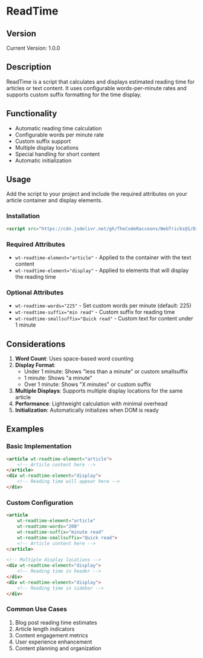 # ReadTime

## Version
Current Version: 1.0.0

## Description
ReadTime is a script that calculates and displays estimated reading time for articles or text content. It uses configurable words-per-minute rates and supports custom suffix formatting for the time display.

## Functionality
- Automatic reading time calculation
- Configurable words per minute rate
- Custom suffix support
- Multiple display locations
- Special handling for short content
- Automatic initialization

## Usage
Add the script to your project and include the required attributes on your article container and display elements.

### Installation
```html
<script src="https://cdn.jsdelivr.net/gh/TheCodeRaccoons/WebTricks@1/Dist/Functional/ReadTime.min.js"></script>
```

### Required Attributes
- `wt-readtime-element="article"` - Applied to the container with the text content
- `wt-readtime-element="display"` - Applied to elements that will display the reading time

### Optional Attributes
- `wt-readtime-words="225"` - Set custom words per minute (default: 225)
- `wt-readtime-suffix="min read"` - Custom suffix for reading time
- `wt-readtime-smallsuffix="Quick read"` - Custom text for content under 1 minute

## Considerations
1. **Word Count**: Uses space-based word counting
2. **Display Format**: 
   - Under 1 minute: Shows "less than a minute" or custom smallsuffix
   - 1 minute: Shows "a minute"
   - Over 1 minute: Shows "X minutes" or custom suffix
3. **Multiple Displays**: Supports multiple display locations for the same article
4. **Performance**: Lightweight calculation with minimal overhead
5. **Initialization**: Automatically initializes when DOM is ready

## Examples

### Basic Implementation
```html
<article wt-readtime-element="article">
    <!-- Article content here -->
</article>
<div wt-readtime-element="display">
    <!-- Reading time will appear here -->
</div>
```

### Custom Configuration
```html
<article 
    wt-readtime-element="article"
    wt-readtime-words="200"
    wt-readtime-suffix="minute read"
    wt-readtime-smallsuffix="Quick read">
    <!-- Article content here -->
</article>

<!-- Multiple display locations -->
<div wt-readtime-element="display">
    <!-- Reading time in header -->
</div>
<div wt-readtime-element="display">
    <!-- Reading time in sidebar -->
</div>
```

### Common Use Cases
1. Blog post reading time estimates
2. Article length indicators
3. Content engagement metrics
4. User experience enhancement
5. Content planning and organization